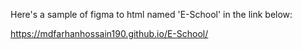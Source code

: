 Here's a sample of figma to html named 'E-School' in the link below:

https://mdfarhanhossain190.github.io/E-School/
